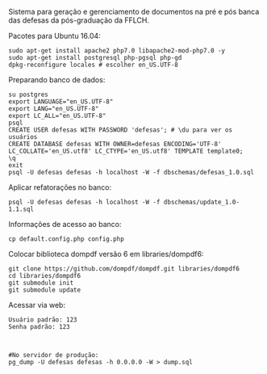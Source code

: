 Sistema para geração e gerenciamento de documentos na pré e pós banca das 
defesas da pós-graduação da FFLCH. 
 
Pacotes para Ubuntu 16.04:
  
    sudo apt-get install apache2 php7.0 libapache2-mod-php7.0 -y
    sudo apt-get install postgresql php-pgsql php-gd
    dpkg-reconfigure locales # escolher en_US.UTF-8

Preparando banco de dados:

    su postgres
    export LANGUAGE="en_US.UTF-8"
    export LANG="en_US.UTF-8"
    export LC_ALL="en_US.UTF-8"
    psql
    CREATE USER defesas WITH PASSWORD 'defesas'; # \du para ver os usuários
    CREATE DATABASE defesas WITH OWNER=defesas ENCODING='UTF-8' LC_COLLATE='en_US.utf8' LC_CTYPE='en_US.utf8' TEMPLATE template0;
    \q
    exit
    psql -U defesas defesas -h localhost -W -f dbschemas/defesas_1.0.sql 

Aplicar refatorações no banco:

    psql -U defesas defesas -h localhost -W -f dbschemas/update_1.0-1.1.sql 

Informações de acesso ao banco:

    cp default.config.php config.php
    
Colocar biblioteca dompdf versão 6 em libraries/dompdf6:
 
    git clone https://github.com/dompdf/dompdf.git libraries/dompdf6
    cd libraries/dompdf6
    git submodule init
    git submodule update

Acessar via web:

    Usuário padrão: 123
    Senha padrão: 123



    #No servidor de produção:
    pg_dump -U defesas defesas -h 0.0.0.0 -W > dump.sql
